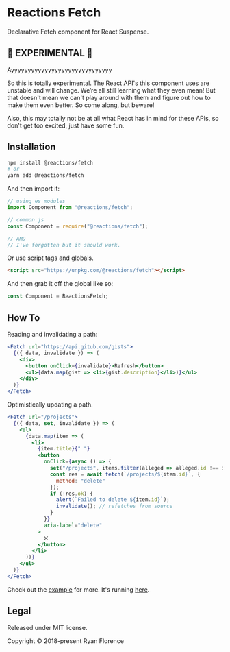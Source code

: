 # Reactions Fetch

Declarative Fetch component for React Suspense.

## 🚨 EXPERIMENTAL 🚨

Ayyyyyyyyyyyyyyyyyyyyyyyyyyyyyy

So this is totally experimental. The React API's this component uses are unstable and will change. We’re all still learning what they even mean! But that doesn't mean we can't play around with them and figure out how to make them even better. So come along, but beware!

Also, this may totally not be at all what React has in mind for these APIs, so don't get too excited, just have some fun.

## Installation

```bash
npm install @reactions/fetch
# or
yarn add @reactions/fetch
```

And then import it:

```js
// using es modules
import Component from "@reactions/fetch";

// common.js
const Component = require("@reactions/fetch");

// AMD
// I've forgotten but it should work.
```

Or use script tags and globals.

```html
<script src="https://unpkg.com/@reactions/fetch"></script>
```

And then grab it off the global like so:

```js
const Component = ReactionsFetch;
```

## How To

Reading and invalidating a path:

```jsx
<Fetch url="https://api.gitub.com/gists">
  {({ data, invalidate }) => (
    <div>
      <button onClick={invalidate}>Refresh</button>
      <ul>{data.map(gist => <li>{gist.description}</li>)}</ul>
    </div>
  )}
</Fetch>
```

Optimistically updating a path.

```jsx
<Fetch url="/projects">
  {({ data, set, invalidate }) => (
    <ul>
      {data.map(item => (
        <li>
          {item.title}{" "}
          <button
            onClick={async () => {
              set("/projects", items.filter(alleged => alleged.id !== item.id));
              const res = await fetch(`/projects/${item.id}`, {
                method: "delete"
              });
              if (!res.ok) {
                alert(`Failed to delete ${item.id}`);
                invalidate(); // refetches from source
              }
            }}
            aria-label="delete"
          >
            ⨉
          </button>
        </li>
      ))}
    </ul>
  )}
</Fetch>
```

Check out the [example](/example) for more. It's running <a href="https://reactions.github.io/fetch">here</a>.

## Legal

Released under MIT license.

Copyright &copy; 2018-present Ryan Florence
